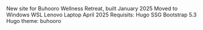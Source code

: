 New site for Buhooro Wellness Retreat, built January 2025
Moved to Windows WSL Lenovo Laptop April 2025
Requisits:
Hugo SSG
Bootstrap 5.3
Hugo theme: buhooro


